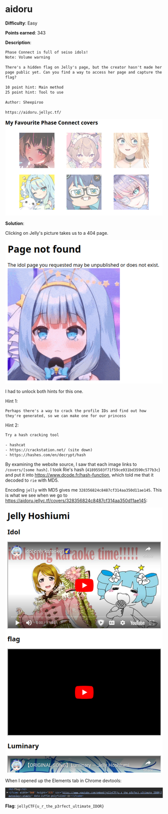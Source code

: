 # aidoru

**Difficulty**: Easy

**Points earned**: 343

**Description**:

```
Phase Connect is full of seiso idols!
Note: Volume warning

There's a hidden flag on Jelly's page, but the creator hasn't made her page public yet. Can you find a way to access her page and capture the flag?

10 point hint: Main method
25 point hint: Tool to use

Author: Sheepiroo

https://aidoru.jellyc.tf/
```

![aidoru website](./images/aidoru.png "aidoru")

**Solution**: 

Clicking on Jelly's picture takes us to a 404 page.

![aidoru website 404](./images/aidoru_404.png "aidoru 404")

I had to unlock both hints for this one.

Hint 1:

```
Perhaps there's a way to crack the profile IDs and find out how they're generated, so we can make one for our princess
```

Hint 2:

```
Try a hash cracking tool

- hashcat
- https://crackstation.net/ (site down)
- https://hashes.com/en/decrypt/hash
```

By examining the website source, I saw that each image links to `/covers/[some hash]`. I took Rie's hash (`41895503f71f59ce931bd3590c577b3c`) and put it into https://www.dcode.fr/hash-function, which told me that it decoded to `rie` with MD5.

Encoding `jelly` with MD5 gives me `328356824c8487cf314aa350d11ae145`. This is what we see when we go to https://aidoru.jellyc.tf/covers/328356824c8487cf314aa350d11ae145:

![aidoru website jelly](./images/aidoru_jelly.png "aidoru jelly")

When I opened up the Elements tab in Chrome devtools:

![aidoru solution](./images/aidoru_sol.png "aidoru sol")

**Flag**: `jellyCTF{u_r_the_p3rfect_ultimate_IDOR}`